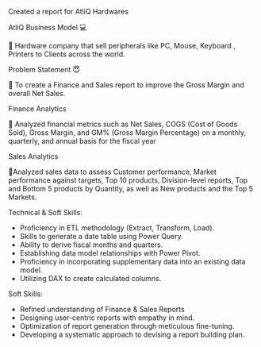 Created a report for AtliQ Hardwares

AtliQ Business Model 💻 

🔹 Hardware company that sell peripherals like PC, Mouse, Keyboard , Printers to Clients across the world.

Problem Statement 😇 

🔹 To create a Finance and Sales report to improve the Gross Margin and overall Net Sales.

Finance Analytics

🔹 Analyzed financial metrics such as Net Sales, COGS (Cost of Goods Sold), Gross Margin, and GM% (Gross Margin Percentage) on a monthly, quarterly, and annual basis for the fiscal year


Sales Analytics

 🔹Analyzed sales data to assess Customer performance, Market performance against targets, Top 10 products, Division-level reports, Top and Bottom 5 products by Quantity, as well as New products and the Top 5 Markets.

Technical & Soft Skills:
- Proficiency in ETL methodology (Extract, Transform, Load).
- Skills to generate a date table using Power Query.
- Ability to derive fiscal months and quarters.
- Establishing data model relationships with Power Pivot.
- Proficiency in incorporating supplementary data into an existing data model.
- Utilizing DAX to create calculated columns.

Soft Skills:
- Refined understanding of Finance & Sales Reports
- Designing user-centric reports with empathy in mind.
- Optimization of report generation through meticulous fine-tuning.
- Developing a systematic approach to devising a report building plan.
